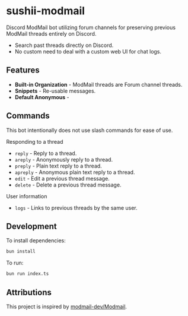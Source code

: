 # sushii-modmail

Discord ModMail bot utilizing forum channels for preserving previous ModMail
threads entirely on Discord.

- Search past threads directly on Discord.
- No custom need to deal with a custom web UI for chat logs.

## Features

- **Built-in Organization** - ModMail threads are Forum channel threads.
- **Snippets** - Re-usable messages.
- **Default Anonymous** - 

## Commands

This bot intentionally does not use slash commands for ease of use.

Responding to a thread
- `reply` - Reply to a thread.
- `areply` - Anonymously reply to a thread.
- `preply` - Plain text reply to a thread.
- `apreply` - Anonymous plain text reply to a thread.
- `edit` - Edit a previous thread message.
- `delete` - Delete a previous thread message.

User information
- `logs` - Links to previous threads by the same user.

## Development

To install dependencies:

```bash
bun install
```

To run:

```bash
bun run index.ts
```

## Attributions

This project is inspired by [modmail-dev/Modmail](https://github.com/modmail-dev/Modmail).
